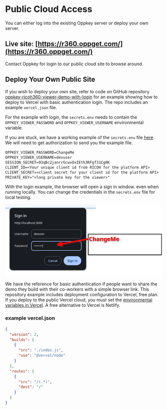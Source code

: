 # Public Cloud Access

You can either log into the existing Oppkey server or deploy
your own server.

## Live site: [https://r360.oppget.com/](https://r360.oppget.com/)

Contact Oppkey for login to our public cloud site to browse around.

## Deploy Your Own Public Site

If you wish to deploy your own site, refer to code on GitHub
repository [oppkey-ricoh360-viewer-demo-with-login](https://github.com/codetricity/oppkey-ricoh360-viewer-demo-with-login) for an example showing how to deploy to Vercel with basic authentication
login. The repo includes an example `vercel.json` file.

For the example with login, the `secrets.env` needs to contain
the `OPPKEY_VIEWER_PASSWORD` and `OPPKEY_VIEWER_USERNAME`
environmental variable.

If you are stuck, we have a working example of the `secrets.env` file
[here](https://github.com/codetricity/oppkey-ricoh-viewer-credentials).
We will need to get authorization to send you the example file.

```text
OPPKEY_VIEWER_PASSWORD=ChangeMe
OPPKEY_VIEWER_USERNAME=devuser
SESSION_SECRET=93qBc2janrrGcwvOxIEth3RFgf31Cg0K
CLIENT_ID=<Your unique client id from RICOH for the platform API>
CLIENT_SECRET=<client secret for your client id for the platform API>
PRIVATE_KEY="<long private key for the viewer>"
```

With the login example, the browser will open a sign in window.
even when running locally.  You can change the credentials
in the `secrets.env` file for local testing.

![ login](images/cloud/login_credentials.png)

We have the reference for basic authentication if people want to share the demo they
build with their co-workers with a simple browser link.  This repository example includes deployment configuration
to Vercel, free plan.  If you deploy to the public
Vercel cloud, you must set the [environmental
variables in Vercel](https://vercel.com/docs/projects/environment-variables). A free alternative to Vercel is 
Netlify.  

### example vercel.json

```json
{
  "version": 2,
  "builds": [
    {
      "src": "./index.js",
      "use": "@vercel/node"
    }
  ],
  "routes": [
    {
      "src": "/(.*)",
      "dest": "/"
    }
  ]
}
```